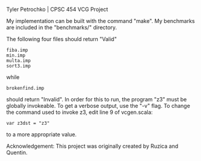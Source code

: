 Tyler Petrochko  | CPSC 454 VCG Project

My implementation can be built with the command "make". My benchmarks are
included in the "benchmarks/" directory.

The following four files should return "Valid"

    fiba.imp
    min.imp
    multa.imp
    sort3.imp

while

    brokenfind.imp

should return "Invalid". In order for this to run, the program "z3" must be
globally invokeable. To get a verbose output, use the "-v" flag. To change
the command used to invoke z3, edit line 9 of vcgen.scala:

    var z3dst = "z3"

to a more appropriate value.


Acknowledgement: This project was originally created by Ruzica and Quentin.

